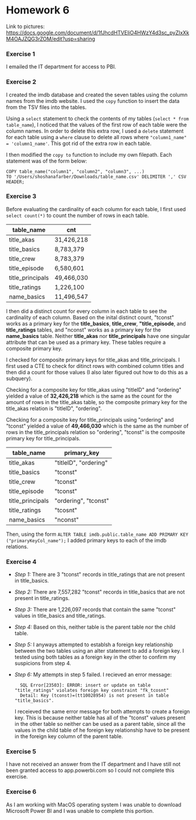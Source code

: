 # Homework 6

Link to pictures: https://docs.google.com/document/d/1fJhcdHTVEliO4HWzY4d3sc_pyZIxXkM4OAJZQG3rZOM/edit?usp=sharing 

### Exercise 1

I emailed the IT department for access to PBI. 

### Exercise 2

I created the imdb database and created the seven tables using the column names from the imdb website. I used the `copy` function to insert the data from the TSV files into the tables. 

Using a `select` statement to check the contents of my tables (`select * from table_name`), I noticed that the values of the first row of each table were the column names. In order to delete this extra row, I used a `delete` statement for each table using a `where` clause to delete all rows where `"column1_name" = 'column1_name'`. This got rid of the extra row in each table. 

I then modified the `copy to` function to include my own filepath. Each statement was of the form below:

    COPY table_name("column1", "column2", "column3", ...) 
    TO '/Users/shoshanafarber/Downloads/table_name.csv' DELIMITER ',' CSV HEADER;

### Exercise 3

Before evaluating the cardinality of each column for each table, I first used `select count(*)` to count the number of rows in each table. 

|table_name|cnt|
|--|--|
|title_akas|31,426,218|
|title_basics|8,783,379|
|title_crew|8,783,379|
|title_episode|6,580,601|
|title_principals|49,466,030|
|title_ratings|1,226,100|
|name_basics|11,496,547|

I then did a distinct count for every column in each table to see the cardinality of each column. Based on the inital distinct count, "tconst" works as a primary key for the **title_basics**, **title_crew**, **"title_episode**, and **title_ratings** tables, and "nconst" works as a primary key for the **name_basics** table. Neither **title_akas** nor **title_principals** have one singular attribute that can be used as a primary key. These tables require a composite primary key. 

I checked for composite primary keys for title_akas and title_principals. I first used a CTE to check for ditinct rows with combined column titles and then did a count for those values (I also later figured out how to do this as a subquery). 

Checking for a composite key for title_akas using "titleID" and "ordering" yielded a value of **32,426,218** which is the same as the count for the amount of rows in the title_akas table, so the composite primary key for the title_akas relation is "titleID", "ordering". 

Checking for a composite key for title_principals using "ordering" and "tconst" yielded a value of **49,466,030** which is the same as the number of rows in the title_principals relation so "ordering", "tconst" is the composite primary key for title_principals. 

|table_name|primary_key|
|--|--|
|title_akas|"titleID", "ordering"|
|title_basics|"tconst"|
|title_crew|"tconst"|
|title_episode|"tconst"|
|title_principals|"ordering", "tconst"|
|title_ratings|"tcosnt"|
|name_basics|"nconst"|

Then, using the form `ALTER TABLE imdb.public.table_name ADD PRIMARY KEY ("primaryKeyCol_name");` I added primary keys to each of the imdb relations. 

### Exercise 4

- *Step 1:* There are 3 "tconst" records in title_ratings that are not present in title_basics.
- *Step 2:* There are 7,557,282 "tconst" records in title_basics that are not present in title_ratings.
- *Step 3:* There are 1,226,097 records that contain the same "tconst" values in title_basics and title_ratings.
- *Step 4:* Based on this, neither table is the parent table nor the child table. 
- *Step 5:* I anyways attempted to establsh a foreign key relationship between the two tables using an alter statement to add a foreign key. I tested using both tables as a foreign key in the other to confirm my suspicions from step 4. 
- *Step 6:* My attempts in step 5 failed. I recieved an error message: 
        
        SQL Error[23503]: ERROR: insert or update on table "title_ratings" violates foreign key constraint "fk_tcosnt" 
        Detail: Key (tconst)=(tt10028954) is not present in table "title_basics".

    I receieved the same error message for both attempts to create a foreign key. This is because neither table has all of the "tconst" values present in the other table so neither can be used as a parent table, since all the values in the child table of he foreign key relationship have to be present in the foreign key column of the parent table. 

### Exercise 5

I have not received an answer from the IT department and I have still not been granted access to app.powerbi.com so I could not complete this exercise. 

### Exercise 6

As I am working with MacOS operating system I was unable to download Microsoft Power BI and I was unable to complete this portion. 
